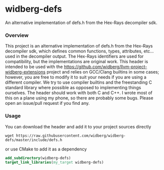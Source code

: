 # widberg-defs

An alternative implementation of defs.h from the Hex-Rays decompiler sdk.

### Overview

This project is an alternative implementation of defs.h from the Hex-Rays decompiler sdk, which defines common functions, types, attributes, etc... used in the decompiler output. The Hex-Rays identifiers are used for compatibility, but the implementations are original work. This header is intended to be used with the https://github.com/widberg/llvm-project-widberg-extensions project and relies on GCC/Clang builtins in some cases; however, you are free to modify it to suit your needs if you are using a different compiler. We try to use compiler builtins and the freestanding C standard library where possible as opposed to implementing things ourselves. The header should work with both C and C++. I wrote most of this on a plane using my phone, so there are probably some bugs. Please open an issue/pull request if you find any.

### Usage

You can download the header and add it to your project sources directly

`wget https://raw.githubusercontent.com/widberg/widberg-defs/master/include/defs.h`

or use CMake to add it as a dependency

```cmake
add_subdirectory(widberg-defs)
target_link_libraries(my_target widberg-defs)
```
